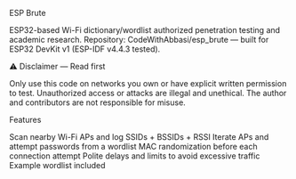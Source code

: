ESP Brute

ESP32-based Wi-Fi dictionary/wordlist  authorized penetration testing and academic research.
Repository: CodeWithAbbasi/esp_brute — built for ESP32 DevKit v1 (ESP-IDF v4.4.3 tested).

⚠️ Disclaimer — Read first

Only use this code on networks you own or have explicit written permission to test.
Unauthorized access or attacks are illegal and unethical. The author and contributors are not responsible for misuse.

Features

Scan nearby Wi-Fi APs and log SSIDs + BSSIDs + RSSI
Iterate APs and attempt passwords from a wordlist
MAC randomization before each connection attempt
Polite delays and limits to avoid excessive traffic
Example wordlist included
